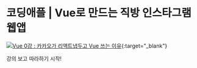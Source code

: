# 코딩애플 | Vue로 만드는 직방 인스타그램 웹앱

[![Vue 0강 : 카카오가 리액트냅두고 Vue 쓰는 이유](http://img.youtube.com/vi/-tVaahsXpwk/0.jpg)](https://youtu.be/-tVaahsXpwk){:target="_blank"}

강의 보고 따라하기 시작!
